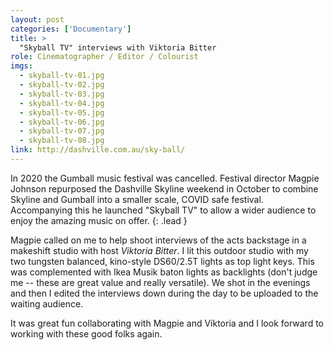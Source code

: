 ```yaml
---
layout: post
categories: ['Documentary']
title: >
  "Skyball TV" interviews with Viktoria Bitter
role: Cinematographer / Editor / Colourist
imgs: 
  - skyball-tv-01.jpg
  - skyball-tv-02.jpg
  - skyball-tv-03.jpg
  - skyball-tv-04.jpg
  - skyball-tv-05.jpg
  - skyball-tv-06.jpg
  - skyball-tv-07.jpg
  - skyball-tv-08.jpg
link: http://dashville.com.au/sky-ball/
---
```


In 2020 the Gumball music festival was cancelled. Festival director Magpie Johnson repurposed the Dashville Skyline weekend in October to combine Skyline and Gumball into a smaller scale, COVID safe festival. Accompanying this he launched "Skyball TV" to allow a wider audience to enjoy the amazing music on offer.
{: .lead }

Magpie called on me to help shoot interviews of the acts backstage in a makeshift studio with host _Viktoria Bitter_. I lit this outdoor studio with my two tungsten balanced, kino-style DS60/2.5T lights as top light keys. This was complemented with Ikea Musik baton lights as backlights (don't judge me -- these are great value and really versatile). We shot in the evenings and then I edited the interviews down during the day to be uploaded to the waiting audience.

It was great fun collaborating with Magpie and Viktoria and I look forward to working with these good folks again.
